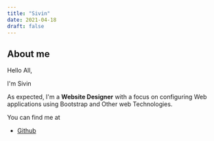 ```yaml
---
title: "Sivin"
date: 2021-04-18
draft: false
---
```


## About me
Hello All,

I'm Sivin


As expected, I'm a **Website Designer** with a focus on configuring Web applications using Bootstrap and Other web Technologies.

You can find me at

 - [Github](https://github.com/SivinSaji)

